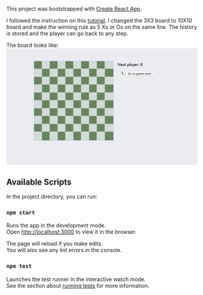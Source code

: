 This project was bootstrapped with [Create React App](https://github.com/facebook/create-react-app).

I followed the instruction on this [tutorial](https://reactjs.org/tutorial/tutorial.html). I changed the 3X3 board to 10X10 board and make the winning rule as 5 Xs or Os on the same line. The history is stored and the player can go back to any step.

The board looks like:
![Alt text](img/board.png "board")

## Available Scripts

In the project directory, you can run:

### `npm start`

Runs the app in the development mode.<br>
Open [http://localhost:3000](http://localhost:3000) to view it in the browser.

The page will reload if you make edits.<br>
You will also see any lint errors in the console.

### `npm test`

Launches the test runner in the interactive watch mode.<br>
See the section about [running tests](https://facebook.github.io/create-react-app/docs/running-tests) for more information.
